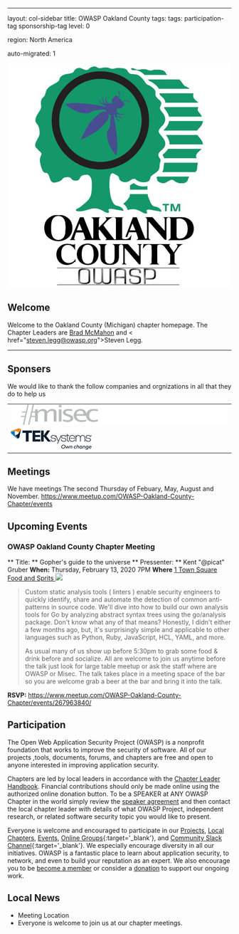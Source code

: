 ---

layout: col-sidebar
title: OWASP Oakland County
tags: tags: participation-tag sponsorship-tag
level: 0

region: North America 

auto-migrated: 1


![Oakland County OWASP](assets/images/owasp_oc.jpg)

Welcome
-------
Welcome to the Oakland County (Michigan) chapter homepage. The Chapter Leaders are <a href="mailto:bradley.mcmahon@owasp.org">Brad McMahon</a> and < href="steven.legg@owasp.org">Steven Legg</a>.

<hr/>

Sponsers
--------
We would like to thank the follow companies and orgnizations in all that they do to help us

<table class="sponsors-table">
    <tr>
        <td> <a href="https://www.misec.us/"> <img src="assets/images/misec.png" alt="Misec" title="Misec"/> </a> </td>
    </tr>
    <tr>
        <td> <a href="https://www.teksystems.com/"> <img src="assets/images/teksystems.png" alt="TEKsystems" title="TEKsystems"/> </a> </td>
    </tr>
</table>


Meetings 
--------
We have meetings The second Thursday of Febuary, May, August and November. 
https://www.meetup.com/OWASP-Oakland-County-Chapter/events

Upcoming Events
--------

### OWASP Oakland County Chapter Meeting ###
** Title: ** Gopher's guide to the universe
** Pressenter: ** Kent "@picat" Gruber
**When:** Thursday, February 13, 2020 7PM
**Where** <a href="https://www.google.com/maps/place/42%C2%B029'00.4%22N+83%C2%B015'16.2%22W/@42.483456,-83.25449,17z/data=!3m1!4b1!4m5!3m4!1s0x0:0x0!8m2!3d42.483456!4d-83.25449">1 Town Square Food and Sprits </a>
<img src="https://secure.meetupstatic.com/photos/event/c/0/1/9/highres_482809177.jpeg" />

<blockquote>
Custom static analysis tools ( linters ) enable security engineers to quickly identify, share and automate the detection of common anti-patterns in source code. We'll dive into how to build our own analysis tools for Go by analyzing abstract syntax trees using the go/analysis package. Don't know what any of that means? Honestly, I didn't either a few months ago, but, it's surprisingly simple and applicable to other languages such as Python, Ruby, JavaScript, HCL, YAML, and more.

As usual many of us show up before 5:30pm to grab some food & drink before and socialize. All are welcome to join us anytime before the talk just look for large table meetup or ask the staff where are OWASP or Misec. The talk takes place in a meeting space of the bar so you are welcome grab a beer at the bar and bring it into the talk.
</blockquote>

**RSVP:** https://www.meetup.com/OWASP-Oakland-County-Chapter/events/267963840/

## Participation
The Open Web Application Security Project (OWASP) is a nonprofit foundation that works to improve the security of software. All of our projects ,tools, documents, forums, and chapters are free and open to anyone interested in improving application security. 

Chapters are led by local leaders in accordance with the [Chapter Leader Handbook](/www-policy/rules-of-procedure/chapter-handbook). Financial contributions should only be made online using the authorized online donation button. To be a SPEAKER at ANY OWASP Chapter in the world simply review the [speaker agreement](/www-policy/speaker-agreement) and then contact the local chapter leader with details of what OWASP Project, independent research, or related software security topic you would like to present.

Everyone is welcome and encouraged to participate in our [Projects](/projects), [Local Chapters](/chapters), [Events](/events), [Online Groups](https://groups.google.com/a/owasp.com/){:target='_blank'}, and [Community Slack Channel](https://owasp.slack.com/){:target='_blank'}. We especially encourage diversity in all our initiatives. OWASP is a fantastic place to learn about application security, to network, and even to build your reputation as an expert. We also encourage you to be [become a member](/membership) or consider a [donation](/donate) to support our ongoing work.

## Local News
- Meeting Location
- Everyone is welcome to join us at our chapter meetings.

